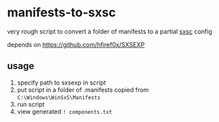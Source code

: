 # manifests-to-sxsc
very rough script to convert a folder of manifests to a partial [sxsc](https://github.com/echnobas/sxsc) config

depends on https://github.com/hfiref0x/SXSEXP

## usage
1. specify path to sxsexp in script
2. put script in a folder of .manifests copied from `C:\Windows\WinSxS\Manifests`
3. run script
4. view generated `! components.txt`
